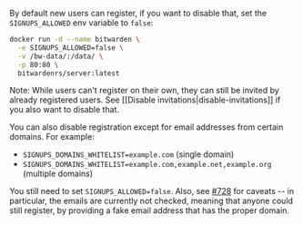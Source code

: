 By default new users can register, if you want to disable that, set the `SIGNUPS_ALLOWED` env variable to `false`:

```sh
docker run -d --name bitwarden \
  -e SIGNUPS_ALLOWED=false \
  -v /bw-data/:/data/ \
  -p 80:80 \
  bitwardenrs/server:latest
```
Note: While users can't register on their own, they can still be invited by already registered users. See [[Disable invitations|disable-invitations]] if you also want to disable that.

You can also disable registration except for email addresses from certain domains. For example:

* `SIGNUPS_DOMAINS_WHITELIST=example.com` (single domain)
* `SIGNUPS_DOMAINS_WHITELIST=example.com,example.net,example.org` (multiple domains)

You still need to set `SIGNUPS_ALLOWED=false`. Also, see [#728](https://github.com/dani-garcia/bitwarden_rs/pull/728) for caveats -- in particular, the emails are currently not checked, meaning that anyone could still register, by providing a fake email address that has the proper domain.